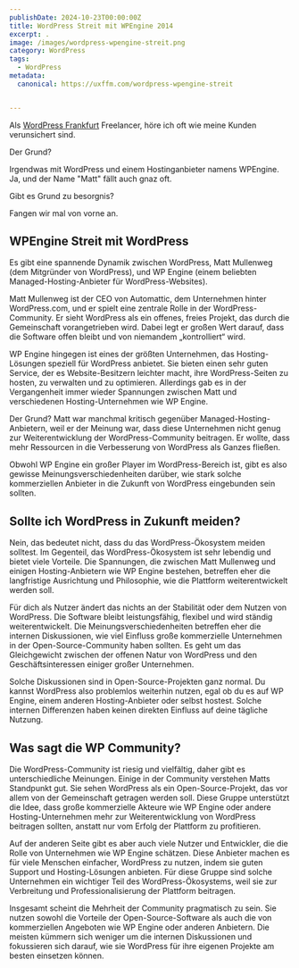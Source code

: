 ```yaml
---
publishDate: 2024-10-23T00:00:00Z
title: WordPress Streit mit WPEngine 2014
excerpt: .
image: /images/wordpress-wpengine-streit.png
category: WordPress
tags:
  - WordPress
metadata:
  canonical: https://uxffm.com/wordpress-wpengine-streit


---
```


Als <a href="/service/wordpress-frankfurt">WordPress Frankfurt</a> Freelancer, höre ich oft wie meine Kunden verunsichert sind.

Der Grund?

Irgendwas mit WordPress und einem Hostinganbieter namens WPEngine. Ja, und der Name "Matt" fällt auch gnaz oft.

Gibt es Grund zu besorgnis?

Fangen wir mal von vorne an.

## WPEngine Streit mit WordPress

Es gibt eine spannende Dynamik zwischen WordPress, Matt Mullenweg (dem Mitgründer von WordPress), und WP Engine (einem beliebten Managed-Hosting-Anbieter für WordPress-Websites).

Matt Mullenweg ist der CEO von Automattic, dem Unternehmen hinter WordPress.com, und er spielt eine zentrale Rolle in der WordPress-Community. Er sieht WordPress als ein offenes, freies Projekt, das durch die Gemeinschaft vorangetrieben wird. Dabei legt er großen Wert darauf, dass die Software offen bleibt und von niemandem „kontrolliert“ wird.

WP Engine hingegen ist eines der größten Unternehmen, das Hosting-Lösungen speziell für WordPress anbietet. Sie bieten einen sehr guten Service, der es Website-Besitzern leichter macht, ihre WordPress-Seiten zu hosten, zu verwalten und zu optimieren. Allerdings gab es in der Vergangenheit immer wieder Spannungen zwischen Matt und verschiedenen Hosting-Unternehmen wie WP Engine.

Der Grund? Matt war manchmal kritisch gegenüber Managed-Hosting-Anbietern, weil er der Meinung war, dass diese Unternehmen nicht genug zur Weiterentwicklung der WordPress-Community beitragen. Er wollte, dass mehr Ressourcen in die Verbesserung von WordPress als Ganzes fließen.

Obwohl WP Engine ein großer Player im WordPress-Bereich ist, gibt es also gewisse Meinungsverschiedenheiten darüber, wie stark solche kommerziellen Anbieter in die Zukunft von WordPress eingebunden sein sollten.

## Sollte ich WordPress in Zukunft meiden?

Nein, das bedeutet nicht, dass du das WordPress-Ökosystem meiden solltest. Im Gegenteil, das WordPress-Ökosystem ist sehr lebendig und bietet viele Vorteile. Die Spannungen, die zwischen Matt Mullenweg und einigen Hosting-Anbietern wie WP Engine bestehen, betreffen eher die langfristige Ausrichtung und Philosophie, wie die Plattform weiterentwickelt werden soll.

Für dich als Nutzer ändert das nichts an der Stabilität oder dem Nutzen von WordPress. Die Software bleibt leistungsfähig, flexibel und wird ständig weiterentwickelt. Die Meinungsverschiedenheiten betreffen eher die internen Diskussionen, wie viel Einfluss große kommerzielle Unternehmen in der Open-Source-Community haben sollten. Es geht um das Gleichgewicht zwischen der offenen Natur von WordPress und den Geschäftsinteressen einiger großer Unternehmen.

Solche Diskussionen sind in Open-Source-Projekten ganz normal. Du kannst WordPress also problemlos weiterhin nutzen, egal ob du es auf WP Engine, einem anderen Hosting-Anbieter oder selbst hostest. Solche internen Differenzen haben keinen direkten Einfluss auf deine tägliche Nutzung.

## Was sagt die WP Community?

Die WordPress-Community ist riesig und vielfältig, daher gibt es unterschiedliche Meinungen. Einige in der Community verstehen Matts Standpunkt gut. Sie sehen WordPress als ein Open-Source-Projekt, das vor allem von der Gemeinschaft getragen werden soll. Diese Gruppe unterstützt die Idee, dass große kommerzielle Akteure wie WP Engine oder andere Hosting-Unternehmen mehr zur Weiterentwicklung von WordPress beitragen sollten, anstatt nur vom Erfolg der Plattform zu profitieren.

Auf der anderen Seite gibt es aber auch viele Nutzer und Entwickler, die die Rolle von Unternehmen wie WP Engine schätzen. Diese Anbieter machen es für viele Menschen einfacher, WordPress zu nutzen, indem sie guten Support und Hosting-Lösungen anbieten. Für diese Gruppe sind solche Unternehmen ein wichtiger Teil des WordPress-Ökosystems, weil sie zur Verbreitung und Professionalisierung der Plattform beitragen.

Insgesamt scheint die Mehrheit der Community pragmatisch zu sein. Sie nutzen sowohl die Vorteile der Open-Source-Software als auch die von kommerziellen Angeboten wie WP Engine oder anderen Anbietern. Die meisten kümmern sich weniger um die internen Diskussionen und fokussieren sich darauf, wie sie WordPress für ihre eigenen Projekte am besten einsetzen können.